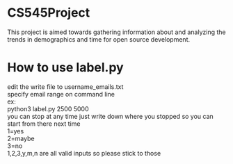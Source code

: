 # CS545Project
This project is aimed towards gathering information about and analyzing the trends in demographics and time for open source development.

# How to use label.py
edit the write file to username_emails.txt<br />
specify email range on command line<br />
ex:<br />
python3 label.py 2500 5000<br />
you can stop at any time just write down where you stopped so you can start from there next time<br />
1=yes<br />
2=maybe<br />
3=no<br />
1,2,3,y,m,n are all valid inputs so please stick to those<br />
